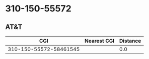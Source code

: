 # 310-150-55572
## AT&T


| CGI | Nearest CGI | Distance |
|-----|-------------|----------|
| 310-150-55572-58461545 |  | 0.0 |
